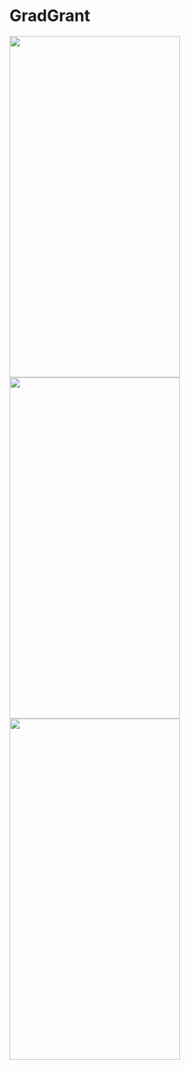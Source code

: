 # GradGrant

<img src="https://github.com/user-attachments/assets/d6e713c8-d4e3-4229-9ea8-40f92b5f6c82" width="300" height="600">
<br>
<img src="https://github.com/user-attachments/assets/b5fd7791-3d73-4e98-8159-d4464dcc4f0a" width="300" height="600">
<br>
<img src="https://github.com/user-attachments/assets/cb4ddd2c-4ac8-4926-b2ae-9ac82ae972c2" width="300" height="600">


